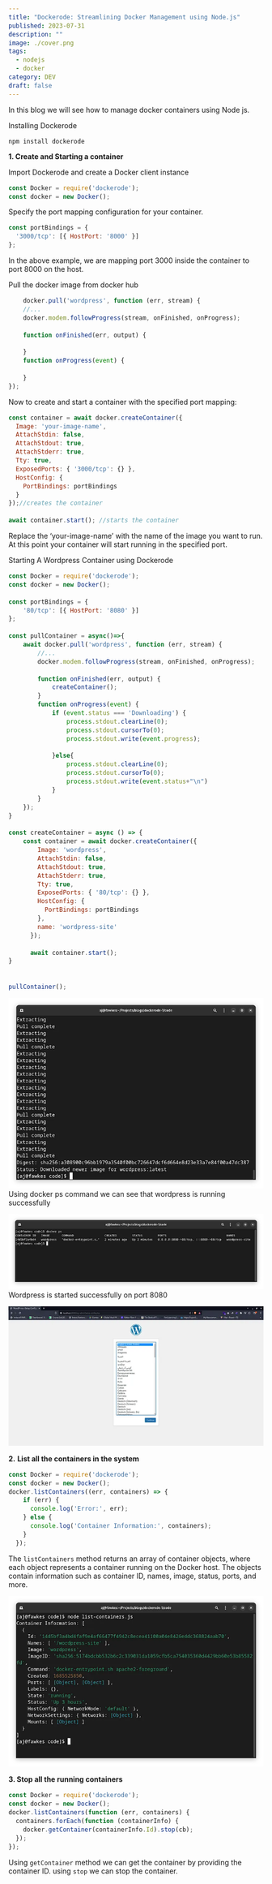 ```yaml
---
title: "Dockerode: Streamlining Docker Management using Node.js"
published: 2023-07-31
description: ""
image: ./cover.png
tags:
  - nodejs
  - docker
category: DEV
draft: false
---
```

In this blog we will see how to manage docker containers using Node js.

Installing Dockerode

```
npm install dockerode
```

**1. Create and Starting a container**

Import Dockerode and create a Docker client instance

```javascript
const Docker = require('dockerode');  
const docker = new Docker();
```

Specify the port mapping configuration for your container.

```javascript
const portBindings = {  
  '3000/tcp': [{ HostPort: '8000' }]  
};
```

In the above example, we are mapping port 3000 inside the container to port 8000 on the host.

Pull the docker image from docker hub

```javascript
    docker.pull('wordpress', function (err, stream) {  
    //...  
    docker.modem.followProgress(stream, onFinished, onProgress);  
  
    function onFinished(err, output) {  
  
    }  
    function onProgress(event) {  
  
    }  
});
```

Now to create and start a container with the specified port mapping:

```javascript
const container = await docker.createContainer({  
  Image: 'your-image-name',  
  AttachStdin: false,  
  AttachStdout: true,  
  AttachStderr: true,  
  Tty: true,  
  ExposedPorts: { '3000/tcp': {} },  
  HostConfig: {  
    PortBindings: portBindings  
  }  
});//creates the container  
  
await container.start(); //starts the container
```

Replace the ‘your-image-name’ with the name of the image you want to run. At this point your container will start running in the specified port.

Starting A Wordpress Container using Dockerode

```javascript
const Docker = require('dockerode');  
const docker = new Docker();  
  
const portBindings = {  
    '80/tcp': [{ HostPort: '8080' }]  
};  
  
const pullContainer = async()=>{  
    await docker.pull('wordpress', function (err, stream) {  
        //...  
        docker.modem.followProgress(stream, onFinished, onProgress);  
      
        function onFinished(err, output) {  
            createContainer();  
        }  
        function onProgress(event) {  
            if (event.status === 'Downloading') {  
                process.stdout.clearLine(0);  
                process.stdout.cursorTo(0);  
                process.stdout.write(event.progress);  
      
            }else{  
                process.stdout.clearLine(0);  
                process.stdout.cursorTo(0);  
                process.stdout.write(event.status+"\n")  
            }  
        }  
    });  
}  
  
const createContainer = async () => {  
    const container = await docker.createContainer({  
        Image: 'wordpress',  
        AttachStdin: false,  
        AttachStdout: true,  
        AttachStderr: true,  
        Tty: true,  
        ExposedPorts: { '80/tcp': {} },  
        HostConfig: {  
          PortBindings: portBindings  
        },  
        name: 'wordpress-site'  
      });  
  
      await container.start();  
}  
  
  
pullContainer();
```

![](./1.png)
Using docker ps command we can see that wordpress is running successfully

![](./2.png)
Wordpress is started successfully on port 8080

![](./3.png)


**2.** **List all the containers in the system**

```javascript
const Docker = require('dockerode');  
const docker = new Docker();  
docker.listContainers((err, containers) => {  
    if (err) {  
      console.log('Error:', err);  
    } else {  
      console.log('Container Information:', containers);  
    }  
  });
```

The `listContainers` method returns an array of container objects, where each object represents a container running on the Docker host. The objects contain information such as container ID, names, image, status, ports, and more.

![](./4.png)

**3. Stop all the running containers**

```javascript
const Docker = require('dockerode');  
const docker = new Docker();  
docker.listContainers(function (err, containers) {  
  containers.forEach(function (containerInfo) {  
    docker.getContainer(containerInfo.Id).stop(cb);  
  });  
});
```

Using `getContainer` method we can get the container by providing the container ID. using `stop` we can stop the container.